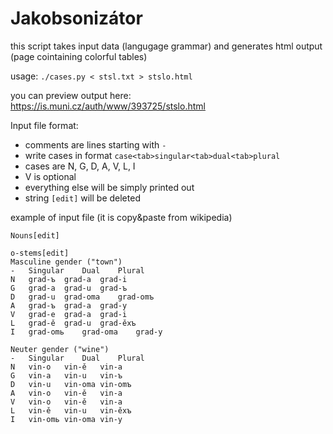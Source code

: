 # Jakobsonizátor

this script takes input data (langugage grammar) and generates html output (page cointaining colorful tables)

usage: `./cases.py < stsl.txt > stslo.html`

you can preview output here: https://is.muni.cz/auth/www/393725/stslo.html

Input file format:
- comments are lines starting with `-`
- write cases in format `case<tab>singular<tab>dual<tab>plural`
- cases are N, G, D, A, V, L, I
- V is optional
- everything else will be simply printed out
- string `[edit]` will be deleted


example of input file (it is copy&paste from wikipedia)
```
Nouns[edit]

o-stems[edit]
Masculine gender ("town")
-	Singular	Dual	Plural
N	grad-ъ	grad-a	grad-i
G	grad-a	grad-u	grad-ъ
D	grad-u	grad-oma	grad-omъ
A	grad-ъ	grad-a	grad-y
V	grad-e	grad-a	grad-i
L	grad-ě	grad-u	grad-ěxъ
I	grad-omь	grad-oma	grad-y

Neuter gender ("wine")
-	Singular	Dual	Plural
N	vin-o	vin-ě	vin-a
G	vin-a	vin-u	vin-ъ
D	vin-u	vin-oma	vin-omъ
A	vin-o	vin-ě	vin-a
V	vin-o	vin-ě	vin-a
L	vin-ě	vin-u	vin-ěxъ
I	vin-omь	vin-oma	vin-y
```
